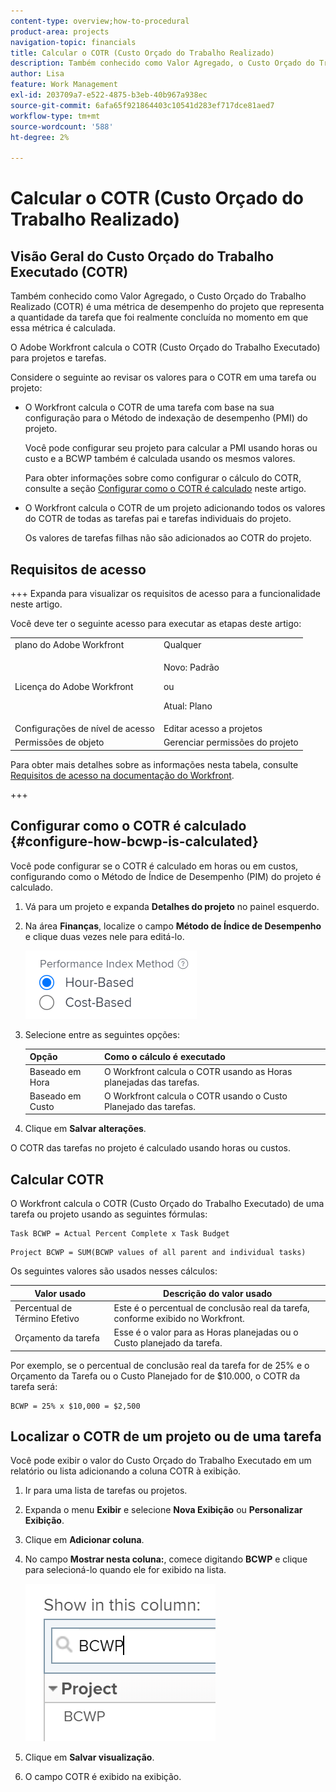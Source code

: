 ```yaml
---
content-type: overview;how-to-procedural
product-area: projects
navigation-topic: financials
title: Calcular o COTR (Custo Orçado do Trabalho Realizado)
description: Também conhecido como Valor Agregado, o Custo Orçado do Trabalho Realizado (COTR) é uma métrica de desempenho do projeto que representa a quantidade da tarefa que foi realmente concluída no momento em que essa métrica é calculada.
author: Lisa
feature: Work Management
exl-id: 203709a7-e522-4875-b3eb-40b967a938ec
source-git-commit: 6afa65f921864403c10541d283ef717dce81aed7
workflow-type: tm+mt
source-wordcount: '588'
ht-degree: 2%

---
```


# Calcular o COTR (Custo Orçado do Trabalho Realizado)

## Visão Geral do Custo Orçado do Trabalho Executado (COTR)

Também conhecido como Valor Agregado, o Custo Orçado do Trabalho Realizado (COTR) é uma métrica de desempenho do projeto que representa a quantidade da tarefa que foi realmente concluída no momento em que essa métrica é calculada.

O Adobe Workfront calcula o COTR (Custo Orçado do Trabalho Executado) para projetos e tarefas.

Considere o seguinte ao revisar os valores para o COTR em uma tarefa ou projeto:

* O Workfront calcula o COTR de uma tarefa com base na sua configuração para o Método de indexação de desempenho (PMI) do projeto.

  Você pode configurar seu projeto para calcular a PMI usando horas ou custo e a BCWP também é calculada usando os mesmos valores.

  Para obter informações sobre como configurar o cálculo do COTR, consulte a seção [Configurar como o COTR é calculado](#configure-how-bcwp-is-calculated) neste artigo.

* O Workfront calcula o COTR de um projeto adicionando todos os valores do COTR de todas as tarefas pai e tarefas individuais do projeto.

  Os valores de tarefas filhas não são adicionados ao COTR do projeto.

## Requisitos de acesso

+++ Expanda para visualizar os requisitos de acesso para a funcionalidade neste artigo.

Você deve ter o seguinte acesso para executar as etapas deste artigo:

<table style="table-layout:auto"> 
 <col> 
 <col> 
 <tbody> 
  <tr> 
   <td role="rowheader">plano do Adobe Workfront</td> 
   <td>Qualquer</td> 
  </tr> 
  <tr> 
   <td role="rowheader">Licença do Adobe Workfront</td> 
   <td>
   <p>Novo: Padrão</p>
   <p>ou</p>
   <p>Atual: Plano</p></td> 
  </tr> 
  <tr> 
   <td role="rowheader">Configurações de nível de acesso</td> 
   <td>Editar acesso a projetos</td> 
  </tr> 
  <tr> 
   <td role="rowheader">Permissões de objeto</td> 
   <td>Gerenciar permissões do projeto</td> 
  </tr> 
 </tbody> 
</table>

Para obter mais detalhes sobre as informações nesta tabela, consulte [Requisitos de acesso na documentação do Workfront](/help/quicksilver/administration-and-setup/add-users/access-levels-and-object-permissions/access-level-requirements-in-documentation.md).

+++

## Configurar como o COTR é calculado {#configure-how-bcwp-is-calculated}

Você pode configurar se o COTR é calculado em horas ou em custos, configurando como o Método de Índice de Desempenho (PIM) do projeto é calculado.

1. Vá para um projeto e expanda **Detalhes do projeto** no painel esquerdo.
1. Na área **Finanças**, localize o campo **Método de Índice de Desempenho** e clique duas vezes nele para editá-lo.

   ![](assets/pim-options-hour-cost-based-nwe.png)

1. Selecione entre as seguintes opções:

   | Opção | Como o cálculo é executado |
   |---|---|
   | Baseado em Hora | O Workfront calcula o COTR usando as Horas planejadas das tarefas. |
   | Baseado em Custo | O Workfront calcula o COTR usando o Custo Planejado das tarefas. |

1. Clique em **Salvar alterações**.

O COTR das tarefas no projeto é calculado usando horas ou custos.

## Calcular COTR

O Workfront calcula o COTR (Custo Orçado do Trabalho Executado) de uma tarefa ou projeto usando as seguintes fórmulas:

```
Task BCWP = Actual Percent Complete x Task Budget
```

```
Project BCWP = SUM(BCWP values of all parent and individual tasks)
```

Os seguintes valores são usados nesses cálculos:

| Valor usado | Descrição do valor usado |
|---|---|
| Percentual de Término Efetivo | Este é o percentual de conclusão real da tarefa, conforme exibido no Workfront. |
| Orçamento da tarefa | Esse é o valor para as Horas planejadas ou o Custo planejado da tarefa. |

Por exemplo, se o percentual de conclusão real da tarefa for de 25% e o Orçamento da Tarefa ou o Custo Planejado for de $10.000, o COTR da tarefa será:

```
BCWP = 25% x $10,000 = $2,500
```

## Localizar o COTR de um projeto ou de uma tarefa

Você pode exibir o valor do Custo Orçado do Trabalho Executado em um relatório ou lista adicionando a coluna COTR à exibição.

1. Ir para uma lista de tarefas ou projetos.
1. Expanda o menu **Exibir** e selecione **Nova Exibição** ou **Personalizar Exibição**.

1. Clique em **Adicionar coluna**.
1. No campo **Mostrar nesta coluna:**, comece digitando **BCWP** e clique para selecioná-lo quando ele for exibido na lista.

   ![](assets/bcwp-project-view.png)

1. Clique em **Salvar visualização**.
1. O campo COTR é exibido na exibição.
